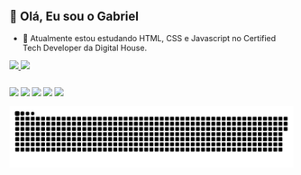 ## 👋 Olá, Eu sou o Gabriel 
- 🌱 Atualmente estou estudando HTML, CSS e Javascript no Certified Tech Developer da Digital House.

<div>
  <a href="https://github.com/GabrielCesar48">
  <img height="180em" src="https://github-readme-stats.vercel.app/api?username=GabrielCesar48&show_icons=true&theme=vue-dark&include_all_commits=true&count_private=true"/>
  <img height="180em" src="https://github-readme-stats.vercel.app/api/top-langs/?username=GabrielCesar48&layout=compact&langs_count=7&theme=vue-dark"/>
</div>
  
##
  
<div> 
 <a href="https://instagram.com/gabr_ce" target="_blank"><img src="https://img.shields.io/badge/-Instagram-%23E4405F?style=for-the-badge&logo=instagram&logoColor=white" target="_blank"></a>
 	<a href="https://www.twitch.tv/gabriel484" target="_blank"><img src="https://img.shields.io/badge/Twitch-9146FF?style=for-the-badge&logo=twitch&logoColor=white" target="_blank"></a>
 <a href="https://discord.gg/GabrielCesar#6790" target="_blank"><img src="https://img.shields.io/badge/Discord-7289DA?style=for-the-badge&logo=discord&logoColor=white" target="_blank"></a> 
  <a href = "mailto:gabrielcesar48@gmail.com"><img src="https://img.shields.io/badge/-Gmail-%23333?style=for-the-badge&logo=gmail&logoColor=white" target="_blank"></a>
  <a href="https://www.linkedin.com/in/gabrielcesar48/" target="_blank"><img src="https://img.shields.io/badge/-LinkedIn-%230077B5?style=for-the-badge&logo=linkedin&logoColor=white" target="_blank"></a> 
 
![Snake animation](https://github.com/GabrielCesar48/GabrielCesar48/blob/output/github-contribution-grid-snake.svg)
 
</div>

